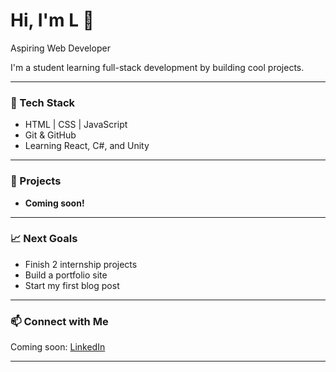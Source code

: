 # Hi, I'm L 👋  
Aspiring Web Developer 

I'm a student learning full-stack development by building cool projects.  

---

### 🔧 Tech Stack
- HTML | CSS | JavaScript
- Git & GitHub
- Learning React, C#, and Unity

---

### 🚀 Projects
- **Coming soon!**

---

### 📈 Next Goals
- Finish 2 internship projects
- Build a portfolio site
- Start my first blog post

---

### 📫 Connect with Me
Coming soon: [LinkedIn](www.linkedin.com/in/lrgbkiu/)

---
